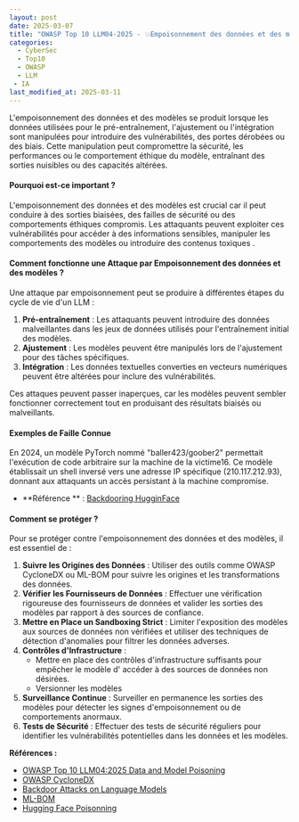 ```yaml
---
layout: post
date: 2025-03-07
title: "OWASP Top 10 LLM04-2025 - 💥Empoisonnement des données et des modèles💥"
categories:
  - CyberSec
  - Top10
  - OWASP
  - LLM
 - IA
last_modified_at: 2025-03-11
---
```


L'empoisonnement des données et des modèles se produit lorsque les données utilisées pour le pré-entraînement,
l'ajustement ou l'intégration sont manipulées pour introduire des vulnérabilités, des portes dérobées ou des biais.
Cette manipulation peut compromettre la sécurité, les performances ou le comportement éthique du modèle, entraînant des
sorties nuisibles ou des capacités altérées.

#### Pourquoi est-ce important ?

L'empoisonnement des données et des modèles est crucial car il peut conduire à des sorties biaisées, des failles de
sécurité ou des comportements éthiques compromis. Les attaquants peuvent exploiter ces vulnérabilités pour accéder à des
informations sensibles, manipuler les comportements des modèles ou introduire des contenus toxiques .

#### Comment fonctionne une Attaque par Empoisonnement des données et des modèles ?

Une attaque par empoisonnement peut se produire à différentes étapes du cycle de vie d'un LLM :

1. **Pré-entraînement** : Les attaquants peuvent introduire des données malveillantes dans les jeux de données utilisés
   pour l'entraînement initial des modèles.
2. **Ajustement** : Les modèles peuvent être manipulés lors de l'ajustement pour des tâches spécifiques.
3. **Intégration** : Les données textuelles converties en vecteurs numériques peuvent être altérées pour inclure des
   vulnérabilités.

Ces attaques peuvent passer inaperçues, car les modèles peuvent sembler fonctionner correctement tout en produisant des
résultats biaisés ou malveillants.

#### Exemples de Faille Connue

En 2024, un modèle PyTorch nommé "baller423/goober2" permettait l'exécution de code arbitraire sur la machine de la
victime16. Ce modèle établissait un shell inversé vers une adresse IP spécifique (210.117.212.93), donnant aux
attaquants un accès persistant à la machine compromise.

- **Référence
  ** : [Backdooring HugginFace](https://www.bleepingcomputer.com/news/security/malicious-ai-models-on-hugging-face-backdoor-users-machines/)

#### Comment se protéger ?

Pour se protéger contre l'empoisonnement des données et des modèles, il est essentiel de :

1. **Suivre les Origines des Données** : Utiliser des outils comme OWASP CycloneDX ou ML-BOM pour suivre les origines et
   les transformations des données.
2. **Vérifier les Fournisseurs de Données** : Effectuer une vérification rigoureuse des fournisseurs de données et
   valider les sorties des modèles par rapport à des sources de confiance.
3. **Mettre en Place un Sandboxing Strict** : Limiter l'exposition des modèles aux sources de données non vérifiées et
   utiliser des techniques de détection d'anomalies pour filtrer les données adverses.
4. **Contrôles d'Infrastructure** :
	- Mettre en place des contrôles d'infrastructure suffisants pour empêcher le modèle d'
	  accéder à des sources de données non désirées.
	- Versionner les modèles
5. **Surveillance Continue** : Surveiller en permanence les sorties des modèles pour détecter les signes
   d'empoisonnement
   ou de comportements anormaux.
6. **Tests de Sécurité** : Effectuer des tests de sécurité réguliers pour identifier les vulnérabilités potentielles
   dans
   les données et les modèles.

**Références :**

- [OWASP Top 10 LLM04:2025 Data and Model Poisoning](https://genaisecurityproject.com/llmrisk/llm042025-data-and-model-poisoning/)
- [OWASP CycloneDX](https://owasp.org/www-project-cyclonedx/)
- [Backdoor Attacks on Language Models ](https://towardsdatascience.com/backdoor-attacks-on-language-models-can-we-trust-our-models-weights-73108f9dcb1f/)
- [ML-BOM](https://cyclonedx.org/capabilities/mlbom/)
- [Hugging Face Poisonning](https://www.darkreading.com/application-security/hugging-face-ai-platform-100-malicious-code-execution-models)